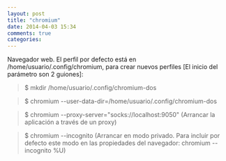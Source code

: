 ```yaml
---
layout: post
title: "chromium"
date: 2014-04-03 15:34
comments: true
categories: 
---
```

Navegador web. El perfil por defecto está en /home/usuario/.config/chromium, para crear nuevos perfiles [El inicio del parámetro son 2 guiones]:

>$ mkdir /home/usuario/.config/chromium-dos

>$ chromium --user-data-dir=/home/usuario/.config/chromium-dos

>$ chromium --proxy-server="socks://localhost:9050" (Arrancar la aplicación a través de un proxy)

>$ chromium --incognito (Arrancar en modo privado. Para incluir por defecto este modo en las propiedades del navegador: chromium --incognito %U)

